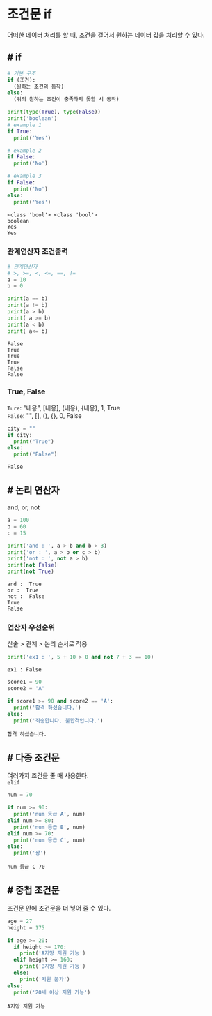 # 조건문 if
어떠한 데이터 처리를 할 때, 조건을 걸어서 원하는 데이터 값을 처리할 수 있다.

## # if

```py
# 기본 구조
if (조건): 
  (원하는 조건의 동작)
else:
  (위의 원하는 조건이 충족하지 못할 시 동작)
```

```py
print(type(True), type(False))
print('boolean')
# example 1
if True:
  print('Yes')

# example 2
if False:
  print('No')

# example 3
if False:
  print('No')
else:
  print('Yes')
```
```
<class 'bool'> <class 'bool'>
boolean
Yes
Yes
```

### **관계연산자 조건출력**

```py
# 관계연산자
# >, >=, <, <=, ==, !=
a = 10
b = 0

print(a == b)
print(a != b)
print(a > b)
print( a >= b)
print(a < b)
print( a<= b)
```
```
False
True
True
True
False
False
```

### **True, False**
`Ture`: "내용", [내용], (내용), {내용}, 1, True  
`False`: "", [], (), {}, 0, False

```py
city = ""
if city:
  print("True")
else:
  print("False")
```
```
False
```

## # 논리 연산자
and, or, not

```py
a = 100
b = 60
c = 15

print('and : ', a > b and b > 3)
print('or : ', a > b or c > b)
print('not : ', not a > b)
print(not False)
print(not True)
```
```
and :  True
or :  True
not :  False
True
False
```

### **연산자 우선순위**
산술 > 관계 > 논리  순서로 적용
```py
print('ex1 : ', 5 + 10 > 0 and not 7 + 3 == 10)
```
```
ex1 : False
```
```py
score1 = 90
score2 = 'A'

if score1 >= 90 and score2 == 'A':
  print('합격 하셨습니다.')
else:
  print('죄송합니다. 불합격입니다.')
```
```
합격 하셨습니다.
```

## # 다중 조건문
여러가지 조건을 줄 때 사용한다.  
`elif`  
```py
num = 70

if num >= 90:
  print('num 등급 A', num)
elif num >= 80:
  print('num 등급 B', num)
elif num >= 70:
  print('num 등급 C', num)
else:
  print('꽝')
```
```
num 등급 C 70
```

## # 중첩 조건문
조건문 안에 조건문을 더 넣어 줄 수 있다.  
```py
age = 27
height = 175

if age >= 20:
  if height >= 170:
    print('A지망 지원 가능')
  elif height >= 160:
    print('B지망 지원 가능')
  else:
    print('지원 불가')
else:
  print('20세 이상 지원 가능')
```
```
A지망 지원 가능
```
